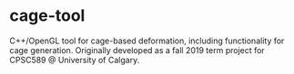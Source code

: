 # cage-tool
C++/OpenGL tool for cage-based deformation, including functionality for cage generation. Originally developed as a fall 2019 term project for CPSC589 @ University of Calgary.
